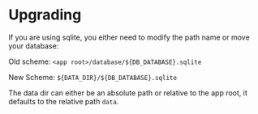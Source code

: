 # Upgrading

If you are using sqlite, you either need to modify the path name or move your database:

Old scheme: `<app root>/database/${DB_DATABASE}.sqlite`

New Scheme: `${DATA_DIR}/${DB_DATABASE}.sqlite`

The data dir can either be an absolute path or relative to the app root, it defaults to the relative path `data`.
